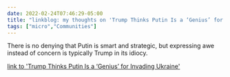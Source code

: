 ```yaml
---
date: 2022-02-24T07:46:29-05:00
title: "linkblog: my thoughts on 'Trump Thinks Putin Is a ‘Genius’ for Invading Ukraine'"
tags: ["micro","Communities"]
---
```

There is no denying that Putin is smart and strategic, but expressing awe instead of concern is typically Trump in its idiocy.
 
[link to 'Trump Thinks Putin Is a ‘Genius’ for Invading Ukraine'](https://www.vice.com/en/article/m7vxqn/trump-putin-genius-ukraine-invasion)

